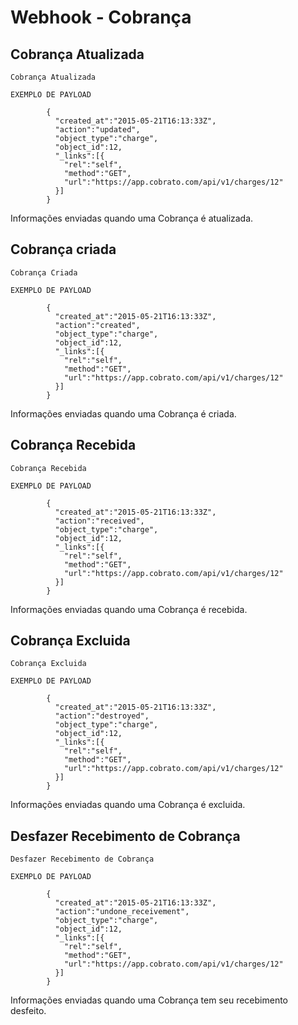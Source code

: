 # Webhook - Cobrança

## Cobrança Atualizada

```
Cobrança Atualizada

EXEMPLO DE PAYLOAD

        {
          "created_at":"2015-05-21T16:13:33Z",
          "action":"updated",
          "object_type":"charge",
          "object_id":12,
          "_links":[{
            "rel":"self",
            "method":"GET",
            "url":"https://app.cobrato.com/api/v1/charges/12"
          }]
        }

```

Informações enviadas quando uma Cobrança é atualizada.


## Cobrança criada

```
Cobrança Criada

EXEMPLO DE PAYLOAD

        {
          "created_at":"2015-05-21T16:13:33Z",
          "action":"created",
          "object_type":"charge",
          "object_id":12,
          "_links":[{
            "rel":"self",
            "method":"GET",
            "url":"https://app.cobrato.com/api/v1/charges/12"
          }]
        }

```

Informações enviadas quando uma Cobrança é criada.

## Cobrança Recebida


```
Cobrança Recebida

EXEMPLO DE PAYLOAD

        {
          "created_at":"2015-05-21T16:13:33Z",
          "action":"received",
          "object_type":"charge",
          "object_id":12,
          "_links":[{
            "rel":"self",
            "method":"GET",
            "url":"https://app.cobrato.com/api/v1/charges/12"
          }]
        }

```
Informações enviadas quando uma Cobrança é recebida.


## Cobrança Excluida

```
Cobrança Excluida

EXEMPLO DE PAYLOAD

        {
          "created_at":"2015-05-21T16:13:33Z",
          "action":"destroyed",
          "object_type":"charge",
          "object_id":12,
          "_links":[{
            "rel":"self",
            "method":"GET",
            "url":"https://app.cobrato.com/api/v1/charges/12"
          }]
        }

```


Informações enviadas quando uma Cobrança é excluida.


## Desfazer Recebimento de Cobrança

```
Desfazer Recebimento de Cobrança

EXEMPLO DE PAYLOAD

        {
          "created_at":"2015-05-21T16:13:33Z",
          "action":"undone_receivement",
          "object_type":"charge",
          "object_id":12,
          "_links":[{
            "rel":"self",
            "method":"GET",
            "url":"https://app.cobrato.com/api/v1/charges/12"
          }]
        }

```

Informações enviadas quando uma Cobrança tem seu recebimento desfeito.


